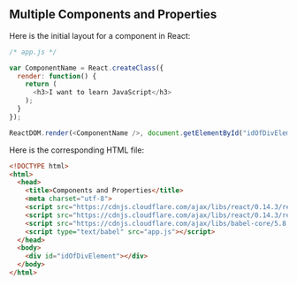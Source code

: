## Multiple Components and Properties
Here is the initial layout for a component in React:

```JavaScript
/* app.js */

var ComponentName = React.createClass({
  render: function() {
    return (
      <h3>I want to learn JavaScript</h3>
    );
  }
});

ReactDOM.render(<ComponentName />, document.getElementById("idOfDivElement"));
```

Here is the corresponding HTML file:

```HTML
<!DOCTYPE html>
<html>
  <head>
    <title>Components and Properties</title>
    <meta charset="utf-8">
    <script src="https://cdnjs.cloudflare.com/ajax/libs/react/0.14.3/react.js"></script>
    <script src="https://cdnjs.cloudflare.com/ajax/libs/react/0.14.3/react-dom.js"></script>
    <script src="https://cdnjs.cloudflare.com/ajax/libs/babel-core/5.8.23/browser.min.js"></script>
    <script type="text/babel" src="app.js"></script>
  </head>
  <body>
    <div id="idOfDivElement"></div>
  </body>
</html>
```
